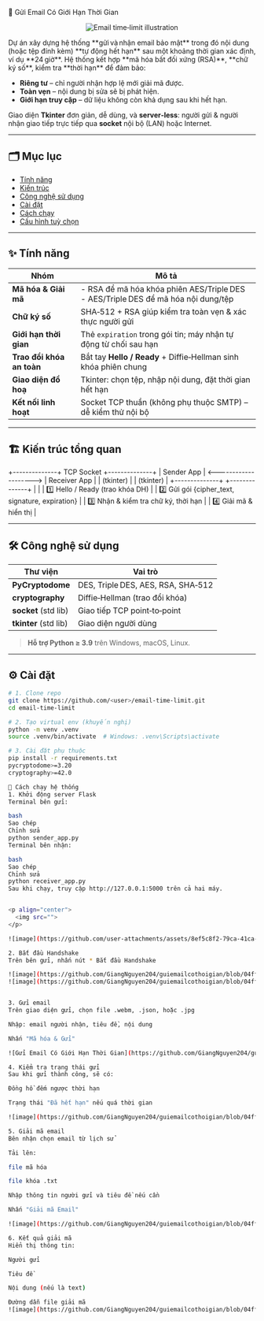 📧 Gửi Email Có Giới Hạn Thời Gian
<p align="center">
  <img src="https://encrypted-tbn0.gstatic.com/images?q=tbn:ANd9GcQxifkwco-AHYuf_bRHlJRxqgM50ZSyUorZfg&s" alt="Email time‑limit illustration">
</p>
Dự án xây dựng hệ thống **gửi và nhận email bảo mật** trong đó nội dung (hoặc tệp đính kèm) **tự động hết hạn** sau một khoảng thời gian xác định, ví dụ **24 giờ**.  
Hệ thống kết hợp **mã hóa bất đối xứng (RSA)**, **chữ ký số**, kiểm tra **thời hạn** để đảm bảo:

* **Riêng tư** – chỉ người nhận hợp lệ mới giải mã được.
* **Toàn vẹn** – nội dung bị sửa sẽ bị phát hiện.
* **Giới hạn truy cập** – dữ liệu không còn khả dụng sau khi hết hạn.

Giao diện **Tkinter** đơn giản, dễ dùng, và **server‐less**: người gửi & người nhận giao tiếp trực tiếp qua **socket** nội bộ (LAN) hoặc Internet.

---

## 🗂️ Mục lục
- [Tính năng](#tính-năng)
- [Kiến trúc](#kiến-trúc-tổng-quan)
- [Công nghệ sử dụng](#công-nghệ-sử-dụng)
- [Cài đặt](#cài-đặt)
- [Cách chạy](#cách-chạy)
- [Cấu hình tuỳ chọn](#cấu-hình-tuỳ-chọn)

---

## ✨ Tính năng
| Nhóm | Mô tả |
|------|-------|
| **Mã hóa & Giải mã** | - RSA để mã hóa khóa phiên AES/Triple DES <br>- AES/Triple DES để mã hóa nội dung/tệp |
| **Chữ ký số** | SHA‑512 + RSA giúp kiểm tra toàn vẹn & xác thực người gửi |
| **Giới hạn thời gian** | Thẻ `expiration` trong gói tin; máy nhận tự động từ chối sau hạn |
| **Trao đổi khóa an toàn** | Bắt tay **Hello / Ready** + Diffie‑Hellman sinh khóa phiên chung |
| **Giao diện đồ hoạ** | Tkinter: chọn tệp, nhập nội dung, đặt thời gian hết hạn |
| **Kết nối linh hoạt** | Socket TCP thuần (không phụ thuộc SMTP) – dễ kiểm thử nội bộ |

---

## 🏗️ Kiến trúc tổng quan
+--------------+ TCP Socket +--------------+
| Sender App | <--------------------> | Receiver App |
| (tkinter) | | (tkinter) |
+--------------+ +--------------+
| |
| 1️⃣ Hello / Ready (trao khóa DH) |
| 2️⃣ Gửi gói {cipher_text, signature, expiration} |
| 3️⃣ Nhận & kiểm tra chữ ký, thời hạn |
| 4️⃣ Giải mã & hiển thị |

---

## 🛠️ Công nghệ sử dụng
| Thư viện | Vai trò |
|----------|---------|
| **PyCryptodome** | DES, Triple DES, AES, RSA, SHA‑512 |
| **cryptography** | Diffie‑Hellman (trao đổi khóa) |
| **socket** (std lib) | Giao tiếp TCP point‑to‑point |
| **tkinter** (std lib) | Giao diện người dùng |

> **Hỗ trợ Python ≥ 3.9** trên Windows, macOS, Linux.

---

## ⚙️ Cài đặt
```bash
# 1. Clone repo
git clone https://github.com/<user>/email-time-limit.git
cd email-time-limit

# 2. Tạo virtual env (khuyến nghị)
python -m venv .venv
source .venv/bin/activate  # Windows: .venv\Scripts\activate

# 3. Cài đặt phụ thuộc
pip install -r requirements.txt
pycryptodome>=3.20
cryptography>=42.0

🚀 Cách chạy hệ thống
1. Khởi động server Flask
Terminal bên gửi:

bash
Sao chép
Chỉnh sửa
python sender_app.py
Terminal bên nhận:

bash
Sao chép
Chỉnh sửa
python receiver_app.py
Sau khi chạy, truy cập http://127.0.0.1:5000 trên cả hai máy.


<p align="center">
  <img src="">
</p>

![image](https://github.com/user-attachments/assets/8ef5c8f2-79ca-41ca-9b68-f5a63e43d17e)

2. Bắt đầu Handshake
Trên bên gửi, nhấn nút * Bắt đầu Handshake

![image](https://github.com/GiangNguyen204/guiemailcothoigian/blob/04ff555c5709ea46f0ebc61ca59decc7c9c14e7e/%E1%BA%A3nh/z6777143179952_4aa3bc8352e8ffa9bf14be64affec93d.jpg?raw=true)
![image](https://github.com/GiangNguyen204/guiemailcothoigian/blob/04ff555c5709ea46f0ebc61ca59decc7c9c14e7e/%E1%BA%A3nh/z6777143664596_5c117949baf9e5ebfe3a46cd09c5a371.jpg?raw=true))


3. Gửi email
Trên giao diện gửi, chọn file .webm, .json, hoặc .jpg

Nhập: email người nhận, tiêu đề, nội dung

Nhấn "Mã hóa & Gửi"

![Gửi Email Có Giới Hạn Thời Gian](https://github.com/GiangNguyen204/guiemailcothoigian/blob/04ff555c5709ea46f0ebc61ca59decc7c9c14e7e/%E1%BA%A3nh/z6777148731872_e54e5d93f9dc081bcce9345e288c34e2.jpg?raw=true)

4. Kiểm tra trạng thái gửi
Sau khi gửi thành công, sẽ có:

Đồng hồ đếm ngược thời hạn

Trạng thái "Đã hết hạn" nếu quá thời gian

![image](https://github.com/GiangNguyen204/guiemailcothoigian/blob/04ff555c5709ea46f0ebc61ca59decc7c9c14e7e/%E1%BA%A3nh/z6777152315411_a4af23cb62e2796785267b1ff4838489.jpg?raw=true)

5. Giải mã email
Bên nhận chọn email từ lịch sử

Tải lên:

file mã hóa

file khóa .txt

Nhập thông tin người gửi và tiêu đề nếu cần

Nhấn "Giải mã Email"

![image](https://github.com/GiangNguyen204/guiemailcothoigian/blob/04ff555c5709ea46f0ebc61ca59decc7c9c14e7e/%E1%BA%A3nh/z6777152315411_a4af23cb62e2796785267b1ff4838489.jpg)

6. Kết quả giải mã
Hiển thị thông tin:

Người gửi

Tiêu đề

Nội dung (nếu là text)

Đường dẫn file giải mã
![image](https://github.com/GiangNguyen204/guiemailcothoigian/blob/04ff555c5709ea46f0ebc61ca59decc7c9c14e7e/%E1%BA%A3nh/z6777157215459_a63dc5ecc8bdf1d9b71c63fb68185a69.jpg?raw=true)


